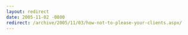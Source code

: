 ```yaml
---
layout: redirect
date: 2005-11-02 -0800
redirect: /archive/2005/11/03/how-not-to-please-your-clients.aspx/
---
```

